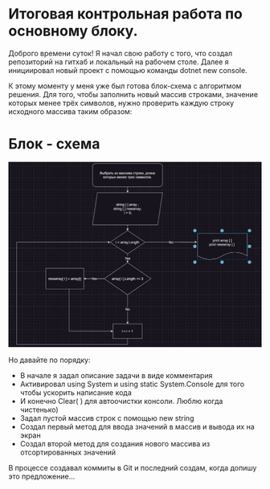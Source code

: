 Итоговая контрольная работа по основному блоку.
=

Доброго времени суток! Я начал свою работу с того, что создал репозиторий на гитхаб и локальный на рабочем столе.
Далее я инициировал новый проект с помощью команды dotnet new console.

К этому моменту у меня уже был готова блок-схема с алгоритмом решения. 
Для того, чтобы заполнить новый массив строками, значение которых менее трёх символов, нужно проверить каждую строку исходного массива таким образом:

# Блок - схема
![Изображение](Algoritm.JPG)

Но давайте по порядку:

* В начале я задал описание задачи в виде комментария
* Активировал using System и using static System.Console для того чтобы ускорить написание кода
* И конечно Clear( ) для автоочистки консоли. Люблю когда чистенько)
* Задал пустой массив строк с помощью new string
* Создал первый метод для ввода значений в массив и вывода их на экран
* Создал второй метод для создания нового массива из отсортированных значений

В процессе создавал коммиты в Git и последний создам, когда допишу это предложение...